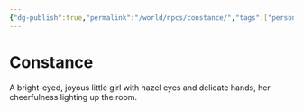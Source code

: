 ```yaml
---
{"dg-publish":true,"permalink":"/world/npcs/constance/","tags":["person","npc"],"noteIcon":""}
---
```


# Constance
A bright-eyed, joyous little girl with hazel eyes and delicate hands, her cheerfulness lighting up the room.